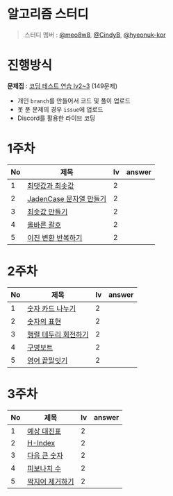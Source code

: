 # 알고리즘 스터디
>스터디 멤버 : [@meo8w8](https://github.com/meo8w8), [@CindyB](https://github.com/CindyB), [@hyeonuk-kor](https://github.com/hyeonuk-kor) 

# 진행방식
**문제집** : [코딩 테스트 연습 lv2~3](https://school.programmers.co.kr/learn/challenges?order=acceptance_desc&levels=2,3&languages=java) (149문제)
 - 개인 `branch`를 만들어서 코드 및 풀이 업로드
 - 못 푼 문제의 경우 `issue`에 업로드
 - Discord를 활용한 라이브 코딩

# 1주차
|No|제목                                                                                     |lv|answer|
|--|----------------------------------------------------------------------------------------|---|------|
|1 |[최댓값과 최솟값](https://school.programmers.co.kr/learn/courses/30/lessons/12939)        |2|       |
|2 |[JadenCase 문자열 만들기](https://school.programmers.co.kr/learn/courses/30/lessons/12951)|2|       |
|3 |[최솟값 만들기](https://school.programmers.co.kr/learn/courses/30/lessons/12941)          |2|       |
|4 |[올바른 괄호](https://school.programmers.co.kr/learn/courses/30/lessons/12909)            |2|       |
|5 |[이진 변환 반복하기](https://school.programmers.co.kr/learn/courses/30/lessons/70129)      |2|       |

# 2주차
|No|제목                                                                                     |lv|answer|
|--|----------------------------------------------------------------------------------------|---|------|
|1 |[숫자 카드 나누기](https://school.programmers.co.kr/learn/courses/30/lessons/135807) |2|       |
|2 |[숫자의 표현](https://school.programmers.co.kr/learn/courses/30/lessons/12924)|2|       |
|3 |[행렬 테두리 회전하기](https://school.programmers.co.kr/learn/courses/30/lessons/77485) |2|       |
|4 |[구명보트](https://school.programmers.co.kr/learn/courses/30/lessons/42885)|2|       |
|5 |[영어 끝말잇기](https://school.programmers.co.kr/learn/courses/30/lessons/12981)      |2|       |


# 3주차
|No|제목                                                                                     |lv|answer|
|--|----------------------------------------------------------------------------------------|---|------|
|1 |[예상 대진표](https://school.programmers.co.kr/learn/courses/30/lessons/12985) |2|       |
|2 |[H-Index](https://school.programmers.co.kr/learn/courses/30/lessons/42747)|2|       |
|3 |[다음 큰 숫자](https://school.programmers.co.kr/learn/courses/30/lessons/12911) |2|       |
|4 |[피보나치 수](https://school.programmers.co.kr/learn/courses/30/lessons/12945)|2|       |
|5 |[짝지어 제거하기](https://school.programmers.co.kr/learn/courses/30/lessons/12973)      |2|       |
